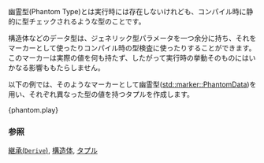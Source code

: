 <!-- A phantom type parameter is one that doesn't show up at runtime,
but is checked statically (and only) at compile time. -->
幽霊型(Phantom Type)とは実行時には存在しないけれども、コンパイル時に静的に型チェックされるような型のことです。

<!-- Data types can use extra generic type parameters to act as markers
or to perform compile-time type checking. These extra parameters
hold no storage values, and have no run-time behavior. -->
構造体などのデータ型は、ジェネリック型パラメータを一つ余分に持ち、それをマーカーとして使ったりコンパイル時の型検査に使ったりすることができます。このマーカーは実際の値を何も持たず、したがって実行時の挙動そのものにはいかなる影響ももたらしません。

<!-- In the following example, we combine [std::marker::PhantomData]
with the phantom type parameter concept to create tuples containing
different data types. -->
以下の例では、そのようなマーカーとして幽霊型([std::marker::PhantomData])を用い、それぞれ異なった型の値を持つタプルを作成します。

{phantom.play}

<!--
### See also:
-->
### 参照

[継承(`Derive`)][Derive], [構造体][struct], [タプル][TupleStructs]

[Derive]: ../trait/derive.html
[struct]: ../custom_types/structs.html
[TupleStructs]: ../custom_types/structs.html
[std::marker::PhantomData]: https://doc.rust-lang.org/std/marker/struct.PhantomData.html
